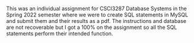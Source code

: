 This was an individual assignment for CSCI3287 Database Systems in the Spring 2022 semester where we were to create SQL statements in MySQL and submit them and their results as a pdf. The instructions and database are not recoverable but I got a 100% on the assignment so all the SQL statements perform their intended function.
